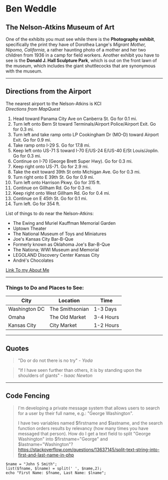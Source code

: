 # Ben Weddle
## The Nelson-Atkins Museum of Art
One of the exhibits you must see while there is the **Photography exhibit**, specifically the print they have of Dorothea Lange's *Migrant Mother, Nipomo, California*, a rather haunting photo of a mother and her two children from 1936 in a camp for field workers. Another exhibit you have to see is the **Donald J. Hall Sculpture Park**, which is out on the front lawn of the museum, which includes the giant shuttlecocks that are synonymous with the museum.

---

## Directions from the Airport
The nearest airport to the Nelson-Atkins is KCI \
*Directions from MapQuest*

1. Head toward Panama City Ave on Canberra St. Go for 0.1 mi.
2. Turn left onto Bern St toward Terminals/Airport Police/Airport Exit. Go for 0.3 mi.
3. Turn left and take ramp onto LP Cookingham Dr (MO-D) toward Airport Exit. Go for 0.9 mi.
4. Take ramp onto I-29 S. Go for 17.8 mi.
5. Keep left onto US-71 S toward I-70 E/US-24 E/US-40 E/St Louis/Joplin. Go for 0.3 mi.
6. Continue on I-70 (George Brett Super Hwy). Go for 0.3 mi.
7. Keep right onto US-71. Go for 2.9 mi.
8. Take the exit toward 39th St onto Michigan Ave. Go for 0.3 mi.
9. Turn right onto E 39th St. Go for 0.9 mi.
10. Turn left onto Harrison Pkwy. Go for 315 ft.
11. Continue on Gillham Rd. Go for 0.3 mi.
12. Keep right onto West Gillham Rd. Go for 0.4 mi.
13. Continue on E 45th St. Go for 0.1 mi.
14. Turn left. Go for 354 ft.

List of things to do near the Nelson-Atkins:
- The Ewing and Muriel Kauffman Memorial Garden
- Uptown Theater
- The National Museum of Toys and Miniatures
- Joe's Kansas City Bar-B-Que
- Formerly known as Oklahoma Joe's Bar-B-Que
- The Nationa; WWI Museum and Memorial
- LEGOLAND Discovery Center Kansas City
- André's Chocolates

[Link To my About Me](AboutMe.md)

---

### Things to Do and Places to See:
|City|Location|Time|
|---|---|---|
|Washington DC|The Smithsonian|1-3 Days|
|Omaha|The Old Market|3-4 Hours|
|Kansas City|City Market|1-2 Hours|

---

## Quotes
> "Do or do not there is no try" *- Yoda*

> "If I have seen further than others, it is by standing upon the shoulders of giants" *- Isaac Newton*

---

## Code Fencing
> I'm developing a private message system that allows users to search for a user by their full name, e.g.: "George Washington".
>
>I have two variables named $firstname and $lastname, and the search function orders results by relevancy (how many times you have messaged that person). How do I get a text field to split "George Washington" into $firstname="George" and $lastname="Washington"?
>https://stackoverflow.com/questions/13637145/split-text-string-into-first-and-last-name-in-php

```
$name = "John S Smith";
list($fname, $lname) = split(' ', $name,2);
echo "First Name: $fname, Last Name: $lname";
```